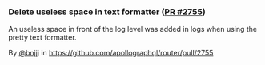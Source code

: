 ### Delete useless space in text formatter ([PR #2755](https://github.com/apollographql/router/pull/2755))

An useless space in front of the log level was added in logs when using the pretty text formatter.

By [@bnjjj](https://github.com/bnjjj) in https://github.com/apollographql/router/pull/2755